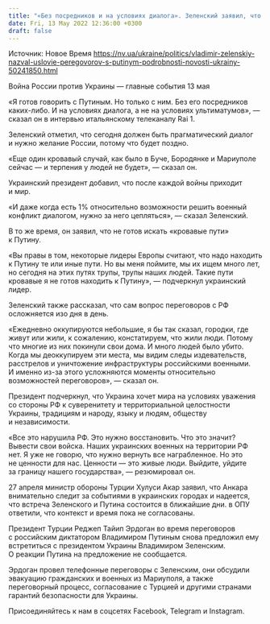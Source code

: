 ```yaml
---
title: "«Без посредников и на условиях диалога». Зеленский заявил, что готов говорить только с Путиным"
date: Fri, 13 May 2022 12:36:00 +0300
draft: false
---
```

Источник: Новое Время https://nv.ua/ukraine/politics/vladimir-zelenskiy-nazval-uslovie-peregovorov-s-putinym-podrobnosti-novosti-ukrainy-50241850.html


Война России против Украины — главные события 13 мая

«Я готов говорить с Путиным. Но только с ним. Без его посредников каких-либо. И на условиях диалога, а не на условиях ультиматумов», — сказал он в интервью итальянскому телеканалу Rai 1.

Зеленский отметил, что сегодня должен быть прагматический диалог и нужно желание России, потому что будет поздно.

«Еще один кровавый случай, как было в Буче, Бородянке и Мариуполе сейчас — и терпения у людей не будет», — сказал он.

Украинский президент добавил, что после каждой войны приходит и мир.

«И даже когда есть 1% относительно возможности решить военный конфликт диалогом, нужно за него цепляться», — сказал Зеленский.

В то же время, он заявил, что не готов искать «кровавые пути» к Путину.

«Вы правы в том, некоторые лидеры Европы считают, что надо находить к Путину те или иные пути. Но вы меня поймите, мы их ищем много лет, но сегодня на этих путях трупы, трупы наших людей. Такие пути кровавые я не готов находить к Путину», — подчеркнул украинский лидер.

Зеленский также рассказал, что сам вопрос переговоров с РФ осложняется изо дня в день.

«Ежедневно оккупируются небольшие, я бы так сказал, городки, где живут или жили, к сожалению, констатируем, что жили люди. Потому что многие из них покинули свои дома. И много людей было убито. Когда мы деоккупируем эти места, мы видим следы издевательств, расстрелов и уничтожение инфраструктуры российскими военными. И именно из-за этого усложняются моменты относительно возможностей переговоров», — сказал он.

Президент подчеркнул, что Украина хочет мира на условиях уважения со стороны РФ к суверенитету и территориальной целостности Украины, традициям и народу, языку и людям, обществу и независимости.

«Все это нарушила РФ. Это нужно восстановить. Что это значит? Вывести свои войска. Наших украинских военных на территории РФ нет. Я уже не говорю, что нужно вернуть все награбленное. Но это не ценности для нас. Ценности — это живые люди. Выйдите, уйдите за границу нашего государства», — резюмировал он.

27 апреля министр обороны Турции Хулуси Акар заявил, что Анкара внимательно следит за событиями в украинских городах и надеется, что встреча Зеленского и Путина состоится в ближайшие дни. в ОПУ ответили, что контекст и время пока не согласованы.

Президент Турции Реджеп Тайип Эрдоган во время переговоров с российским диктатором Владимиром Путиным снова предложил ему встретиться с президентом Украины Владимиром Зеленским. О реакции Путина на предложение не сообщается.

Эрдоган провел телефонные переговоры с Зеленским, они обсудили эвакуацию гражданских и военных из Мариуполя, а также переговорный процесс, согласование с Турцией и другими странами гарантий безопасности для Украины.

Присоединяйтесь к нам в соцсетях Facebook, Telegram и Instagram.
